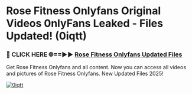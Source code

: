 # Rose Fitness Onlyfans Original Videos 0nlyFans Leaked - Files Updated! (0iqtt)

<h3>🔴 CLICK HERE 🌐==►► <a href="https://tinyurl.com/ehrbuxhb" rel="nofollow">Rose Fitness Onlyfans Updated Files</a></h3>

Get Rose Fitness Onlyfans and all content. Now you can access all videos and pictures of Rose Fitness Onlyfans. New Updated Files 2025!

[![0iqtt](https://i.imgur.com/lVYEuWS.gif)](https://tinyurl.com/ehrbuxhb)
